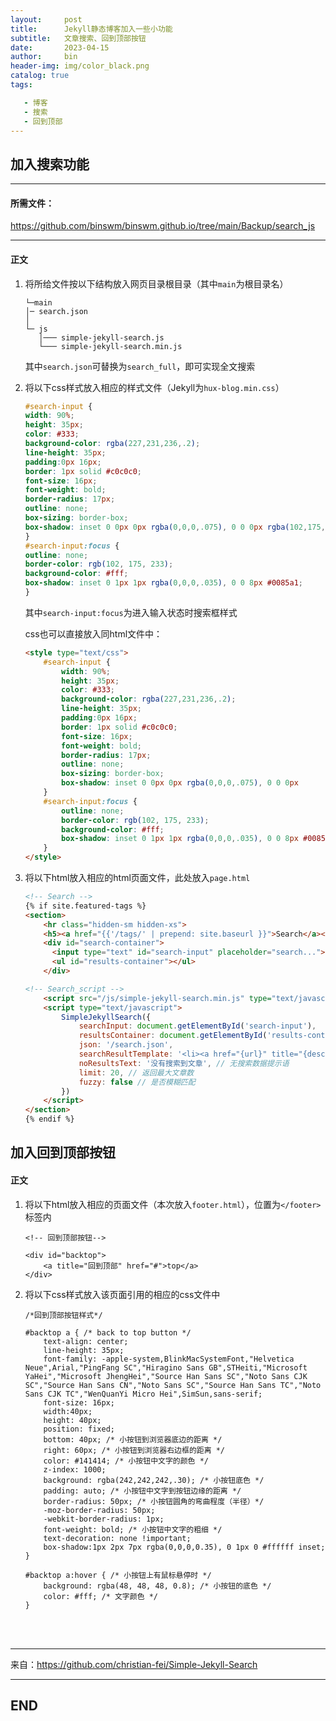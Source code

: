 ```yaml
---
layout:     post
title:      Jekyll静态博客加入一些小功能
subtitle:   文章搜索、回到顶部按钮
date:       2023-04-15
author:     bin
header-img: img/color_black.png
catalog: true
tags:

   - 博客
   - 搜索
   - 回到顶部
---
```




## 加入搜索功能




---

#### 所需文件：

<a href="https://github.com/binswm/binswm.github.io/tree/main/Backup/search_js"  target="_blank" rel="noopener noreferrer">https://github.com/binswm/binswm.github.io/tree/main/Backup/search_js</a>

---



#### 正文



1. 将所给文件按以下结构放入网页目录根目录（其中`main`为根目录名）

	```
	└─main
    │─ search.json
    │
    └─ js
       │─── simple-jekyll-search.js
       └─── simple-jekyll-search.min.js
	
	```

	其中`search.json`可替换为`search_full`，即可实现全文搜索



2. 将以下css样式放入相应的样式文件（Jekyll为`hux-blog.min.css`）

	```css
	#search-input {
    width: 90%;
    height: 35px;
    color: #333;
    background-color: rgba(227,231,236,.2);
    line-height: 35px;
    padding:0px 16px;
    border: 1px solid #c0c0c0;
    font-size: 16px;
    font-weight: bold;
    border-radius: 17px;
    outline: none;
    box-sizing: border-box;
    box-shadow: inset 0 0px 0px rgba(0,0,0,.075), 0 0 0px rgba(102,175,233,.6);
	}
	#search-input:focus {
    outline: none;
    border-color: rgb(102, 175, 233);
    background-color: #fff;
    box-shadow: inset 0 1px 1px rgba(0,0,0,.035), 0 0 8px #0085a1;
	}
	```
	
	其中`search-input:focus`为进入输入状态时搜索框样式
	
	css也可以直接放入同html文件中：
	
	```html
	<style type="text/css">
		#search-input {
			width: 90%;
			height: 35px;
			color: #333;
			background-color: rgba(227,231,236,.2);
			line-height: 35px;
			padding:0px 16px;
			border: 1px solid #c0c0c0;
			font-size: 16px;
			font-weight: bold;
			border-radius: 17px;
			outline: none;
			box-sizing: border-box;
			box-shadow: inset 0 0px 0px rgba(0,0,0,.075), 0 0 0px 				rgba(102,175,233,.6);
		}
		#search-input:focus {
			outline: none;
			border-color: rgb(102, 175, 233);
			background-color: #fff;
			box-shadow: inset 0 1px 1px rgba(0,0,0,.035), 0 0 8px #0085a1;
		}
	</style>
	```





3. 将以下html放入相应的html页面文件，此处放入`page.html`

	```html
	<!-- Search -->
	{% if site.featured-tags %}
	<section>
		<hr class="hidden-sm hidden-xs">
		<h5><a href="{{'/tags/' | prepend: site.baseurl }}">Search</a></h5>
		<div id="search-container">
		  <input type="text" id="search-input" placeholder="search...">
		  <ul id="results-container"></ul>
		</div>
	
	<!-- Search_script -->
		<script src="/js/simple-jekyll-search.min.js" type="text/javascript"></script>
		<script type="text/javascript">
			SimpleJekyllSearch({
				searchInput: document.getElementById('search-input'),
				resultsContainer: document.getElementById('results-container'),
				json: '/search.json',
				searchResultTemplate: '<li><a href="{url}" title="{desc}">{title}</a></li>', // 文章列表模板
				noResultsText: '没有搜索到文章', // 无搜索数据提示语
				limit: 20, // 返回最大文章数
				fuzzy: false // 是否模糊匹配
			})
		</script>
	</section>
	{% endif %}
	```




## 加入回到顶部按钮



#### 正文

1. 将以下html放入相应的页面文件（本次放入`footer.html`），位置为`</footer>`标签内

	```
    <!-- 回到顶部按钮-->
	
    <div id="backtop">
        <a title="回到顶部" href="#">top</a>
    </div> 
	```



2. 将以下css样式放入该页面引用的相应的css文件中

	```
	/*回到顶部按钮样式*/
	
	#backtop a { /* back to top button */
	    text-align: center;
	    line-height: 35px;
	    font-family: -apple-system,BlinkMacSystemFont,"Helvetica Neue",Arial,"PingFang SC","Hiragino Sans GB",STHeiti,"Microsoft YaHei","Microsoft JhengHei","Source Han Sans SC","Noto Sans CJK SC","Source Han Sans CN","Noto Sans SC","Source Han Sans TC","Noto Sans CJK TC","WenQuanYi Micro Hei",SimSun,sans-serif;
	    font-size: 16px;
	    width:40px;
	    height: 40px;
	    position: fixed;
	    bottom: 40px; /* 小按钮到浏览器底边的距离 */
	    right: 60px; /* 小按钮到浏览器右边框的距离 */
	    color: #141414; /* 小按钮中文字的颜色 */
	    z-index: 1000;
	    background: rgba(242,242,242,.30); /* 小按钮底色 */
	    padding: auto; /* 小按钮中文字到按钮边缘的距离 */
	    border-radius: 50px; /* 小按钮圆角的弯曲程度（半径）*/
	    -moz-border-radius: 50px;
	    -webkit-border-radius: 1px;
	    font-weight: bold; /* 小按钮中文字的粗细 */
	    text-decoration: none !important;
	    box-shadow:1px 2px 7px rgba(0,0,0,0.35), 0 1px 0 #ffffff inset;
	}
	
	#backtop a:hover { /* 小按钮上有鼠标悬停时 */
	    background: rgba(48, 48, 48, 0.8); /* 小按钮的底色 */
	    color: #fff; /* 文字颜色 */
	}
	
	```









<br>

<br>





---



来自：https://github.com/christian-fei/Simple-Jekyll-Search



---

## END
